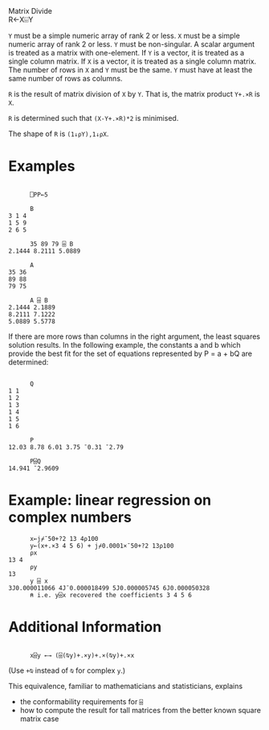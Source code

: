 <div class="heading">
  <div class="name">Matrix Divide</div>
  <div class="command">R←X⌹Y</div>
</div>

`Y` must be a simple numeric array of rank 2 or less.  `X` must be a simple numeric array of rank 2 or less.  `Y` must be non-singular.  A scalar argument is treated as a matrix with one-element.  If `Y` is a vector, it is treated as a single column matrix.  If `X` is a vector, it is treated as a single column matrix.  The number of rows in `X` and `Y` must be the same.  `Y` must have at least the same number of rows as columns.

`R` is the result of matrix division of `X` by `Y`.  That is, the matrix product `Y+.×R` is `X`.

`R` is determined such that `(X-Y+.×R)*2` is minimised.

The shape of `R` is `(1↓⍴Y),1↓⍴X`.

# Examples
```apl

      ⎕PP←5
 
      B
3 1 4
1 5 9
2 6 5
 
      35 89 79 ⌹ B
2.1444 8.2111 5.0889
 
      A
35 36
89 88
79 75
 
      A ⌹ B
2.1444 2.1889
8.2111 7.1222
5.0889 5.5778
```

If there are more rows than columns in the right argument, the least squares solution results.  In the following example, the constants a and b which provide the best fit for the set of equations represented by P = a + bQ are determined:
```apl

      Q
1 1
1 2
1 3
1 4
1 5
1 6
 
      P
12.03 8.78 6.01 3.75 ¯0.31 ¯2.79
 
      P⌹Q
14.941 ¯2.9609
```

# Example: linear regression on complex numbers
```apl
      x←j⌿¯50+?2 13 4⍴100
      y←(x+.×3 4 5 6) + j⌿0.0001×¯50+?2 13⍴100
      ⍴x
13 4
      ⍴y
13
      y ⌹ x
3J0.000011066 4J¯0.000018499 5J0.000005745 6J0.000050328
      ⍝ i.e. y⌹x recovered the coefficients 3 4 5 6
```

# Additional Information
```apl

      x⌹y ←→ (⌹(⍉y)+.×y)+.×(⍉y)+.×x

```

(Use `+⍉` instead of `⍉` for complex `y`.)

This equivalence, familiar to mathematicians and statisticians, explains

- the conformability requirements for `⌹`
- how to compute the result for tall matrices from the better known square matrix case

